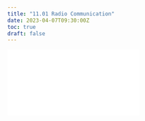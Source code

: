 ```yaml
---
title: "11.01 Radio Communication"
date: 2023-04-07T09:30:00Z
toc: true
draft: false
---
```


![Link to included file content](../../../../arduino/radio-communication.md)

